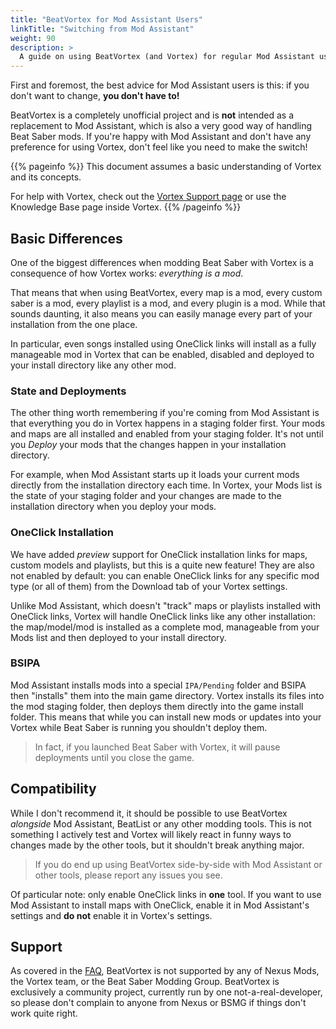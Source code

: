 ```yaml
---
title: "BeatVortex for Mod Assistant Users"
linkTitle: "Switching from Mod Assistant"
weight: 90
description: >
  A guide on using BeatVortex (and Vortex) for regular Mod Assistant users.
---
```


First and foremost, the best advice for Mod Assistant users is this: if you don't want to change, **you don't have to!**

BeatVortex is a completely unofficial project and is **not** intended as a replacement to Mod Assistant, which is also a very good way of handling Beat Saber mods. If you're happy with Mod Assistant and don't have any preference for using Vortex, don't feel like you need to make the switch!

{{% pageinfo %}}
This document assumes a basic understanding of Vortex and its concepts.

For help with Vortex, check out the [Vortex Support page](https://www.nexusmods.com/about/vortex/) or use the Knowledge Base page inside Vortex.
{{% /pageinfo %}}

## Basic Differences

One of the biggest differences when modding Beat Saber with Vortex is a consequence of how Vortex works: *everything is a mod*.

That means that when using BeatVortex, every map is a mod, every custom saber is a mod, every playlist is a mod, and every plugin is a mod. While that sounds daunting, it also means you can easily manage every part of your installation from the one place.

In particular, even songs installed using OneClick links will install as a fully manageable mod in Vortex that can be enabled, disabled and deployed to your install directory like any other mod.

### State and Deployments

The other thing worth remembering if you're coming from Mod Assistant is that everything you do in Vortex happens in a staging folder first. Your mods and maps are all installed and enabled from your staging folder. It's not until you *Deploy* your mods that the changes happen in your installation directory.

For example, when Mod Assistant starts up it loads your current mods directly from the installation directory each time. In Vortex, your Mods list is the state of your staging folder and your changes are made to the installation directory when you deploy your mods.

### OneClick Installation

We have added *preview* support for OneClick installation links for maps, custom models and playlists, but this is a quite new feature! They are also not enabled by default: you can enable OneClick links for any specific mod type (or all of them) from the Download tab of your Vortex settings.

Unlike Mod Assistant, which doesn't "track" maps or playlists installed with OneClick links, Vortex will handle OneClick links like any other installation: the map/model/mod is installed as a complete mod, manageable from your Mods list and then deployed to your install directory.

### BSIPA

Mod Assistant installs mods into a special `IPA/Pending` folder and BSIPA then "installs" them into the main game directory. Vortex installs its files into the mod staging folder, then deploys them directly into the game install folder. This means that while you can install new mods or updates into your Vortex while Beat Saber is running you shouldn't deploy them.

> In fact, if you launched Beat Saber with Vortex, it will pause deployments until you close the game.


## Compatibility

While I don't recommend it, it should be possible to use BeatVortex *alongside* Mod Assistant, BeatList or any other modding tools. This is not something I actively test and Vortex will likely react in funny ways to changes made by the other tools, but it shouldn't break anything major.

> If you do end up using BeatVortex side-by-side with Mod Assistant or other tools, please report any issues you see.

Of particular note: only enable OneClick links in **one** tool. If you want to use Mod Assistant to install maps with OneClick, enable it in Mod Assistant's settings and **do not** enable it in Vortex's settings.

## Support

As covered in the [FAQ](/docs/introduction/faq), BeatVortex is not supported by any of Nexus Mods, the Vortex team, or the Beat Saber Modding Group. BeatVortex is exclusively a community project, currently run by one not-a-real-developer, so please don't complain to anyone from Nexus or BSMG if things don't work quite right.
